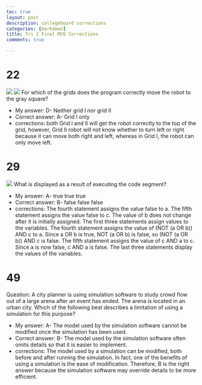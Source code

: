 ```yaml
---
toc: true
layout: post
description: collegeboard corrections
categories: [markdown]
title: Tri 2 Final MCQ Corrections 
comments: true

---
```


# 22
![](https://assets.learnosity.com/organisations/537/media.academicmerit.com/ac9883d1a0627c9576641df6168937cc/original.png)
![](https://assets.learnosity.com/organisations/537/media.academicmerit.com/de3453c52e4929e254628b668fac74af/original.png)
For which of the grids does the program correctly move the robot to the gray square?
- My answer: D- Neither grid I nor grid II
- Correct answer: A- Grid I only
- corrections: both Grid I and II will get the robot correctly to the top of the grid, however, Grid II robot will not know whether to turn left or right because it can move both right and left, whereas in Grid I, the robot can only move left. 

# 29 
![](https://assets.learnosity.com/organisations/537/VR165478.g02.png)
What is displayed as a result of executing the code segment?
- My answer: A- true true true 
- Correct answer: B- false false false 
- corrections: The fourth statement assigns the value false to a. The fifth statement assigns the value false to c. The value of b does not change after it is initially assigned. The first three statements assign values to the variables. The fourth statement assigns the value of (NOT (a OR b)) AND c to a. Since a OR b is true, NOT (a OR b) is false, so (NOT (a OR b)) AND c is false. The fifth statement assigns the value of c AND a to c. Since a is now false, c AND a is false. The last three statements display the values of the variables.

# 49 
Question: A city planner is using simulation software to study crowd flow out of a large arena after an event has ended. The arena is located in an urban city. Which of the following best describes a limitation of using a simulation for this purpose?
- My answer: A- The model used by the simulation software cannot be modified once the simulation has been used.
- Correct answer: B- The model used by the simulation software often omits details so that it is easier to implement.
- corrections: The model used by a simulation can be modified, both before and after running the simulation. In fact, one of the benefits of using a simulation is the ease of modification. Therefore, B is the right answer because the simulation software may override details to be more efficient. 
